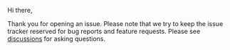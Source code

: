 Hi there,

Thank you for opening an issue. Please note that we try to keep the issue tracker reserved for bug reports and feature requests. Please see [discussions](https://github.com/northwood-labs/terraform-provider-corefunc/discussions) for asking questions.
